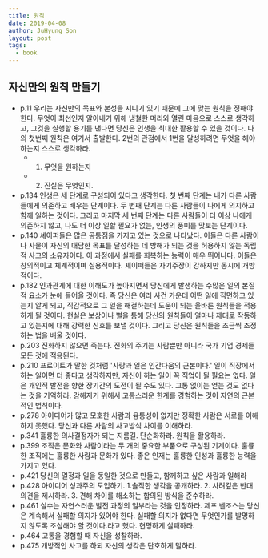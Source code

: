 ```yaml
---
title: 원칙
date: 2019-04-08
author: JuHyung Son
layout: post
tags:
  - book
---
```


## 자신만의 원칙 만들기

- p.11 우리는 자신만의 목표와 본성을 지니기 있기 때문에 그에 맞는 원칙을 정해야 한다. 무엇이 최선인지 알아내기 위해 냉철한 머리와 열린 마음으로 스스로 생각하고, 그것을 실행할 용기를 낸다면 당신은 인생을 최대한 활용할 수 있을 것이다. 나의 첫번째 원칙은 여기서 출발한다. 2번의 관점에서 1번을 달성하려면 무엇을 해야 하는지 스스로 생각하라.
    - 1. 무엇을 원하는지
    - 2. 진실은 무엇인지.
- p.134 인생은 세 단계로 구성되어 있다고 생각한다. 첫 번째 단계는 내가 다른 사람들에게 의존하고 배우는 단계이다. 두 번째 단계는 다른 사람들이 나에게 의지하고 함께 일하는 것이다. 그리고 마지막 세 번째 단계는 다른 사람들이 더 이상 나에게 의존하지 않고, 나도 더 이상 일할 필요가 없는, 인생의 풍미를 맛보는 단계이다.
- p.140 셰이퍼들은 많은 공통점을 가지고 있는 것으로 나타났다. 이들은 다른 사람이나 사물이 자신의 대담한 목표를 달성하는 데 방해가 되는 것을 허용하지 않는 독립적 사고의 소유자이다. 이 과정에서 실패를 회복하는 능력이 매우 뛰어나다. 이들은 창의적이고 체계적이며 실용적이다. 셰이퍼들은 자기주장이 강하지만 동시에 개방적이다.
- p.182 인과관계에 대한 이해도가 높아지면서 당신에게 발생하는 수많은 일의 본질적 요소가 눈에 들어올 것이다. 즉 당신은 여러 사건 가운데 어떤 일에 직면하고 있는지 알게 되고, 직감적으로 그 일을 해결하는데 도움이 되는 올바른 원칙들을 적용하게 될 것이다. 현실은 보상이나 벌을 통해 당신의 원칙들이 얼마나 제대로 작동하고 있는지에 대해 강력한 신호를 보낼 것이다. 그리고 당신은 원칙들을 조금씩 조정하는 법을 배울 것이다.
- p.203 진화하지 않으면 죽는다. 진화의 주기는 사람뿐만 아니라 국가 기업 경제들 모든 것에 적용된다.
- p.210 프로이트가 말한 것처럼 '사랑과 일은 인간다움의 근본이다.' 일이 직장에서 하는 일이면 더 좋다고 생각하지만, 자신이 하는 일이 꼭 직업이 될 필요는 없다. 일은 개인적 발전을 향한 장기간의 도전이 될 수도 있다. 고통 없이는 얻는 것도 없다는 것을 기억하라. 강해지기 위해서 고통스러운 한계를 경험하는 것이 자연의 근본적인 법칙이다.
- p.278 아이디어가 많고 모호한 사람과 융통성이 없지만  정확한 사람은 서로를 이해하지 못했다. 당신과 다른 사람의 사고방식 차이를 이해하라.
- p.341 훌륭한 의사결정자가 되는 지름길. 단순화하라. 원칙을 활용하라.
- p.399 조직은 문화와 사람이라는 두 개의 중요한 부품으로 구성된 기계이다. 훌륭한 조직에는 훌륭한 사람과 문화가 있다. 좋은 인재는 훌륭한 인성과 훌륭한 능력을 가지고 있다.
- p.421 당신의 열정과 일을 동일한 것으로 만들고, 함께하고 싶은 사람과 일해라
- p.428 아이디어 성과주의 도입하기. 1.솔직한 생각을 공개하라. 2. 사려깊은 반대 의견을 제시하라. 3. 견해 차이를 해소하는 합의된 방식을 준수하라.
- p.461 실수는 자연스러운 발전 과정의 일부라는 것을 인정하라. 제프 벤조스는 당신은 계속해서 실패할 의지가 있어야 한다. 실패할 의지가 없다면 무엇인가를 발명하지 않도록 조심해야 할 것이다.라고 했다. 현명하게 실패하라.
- p.464 고통을 경험할 때 자신을 성찰하라.
- p.475 개방적인 사고를 하되 자신의 생각은 단호하게 말하라.